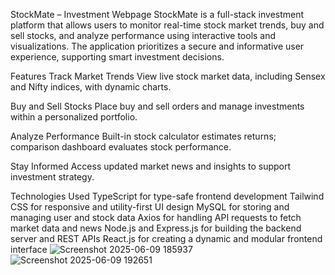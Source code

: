 StockMate – Investment Webpage
StockMate is a full-stack investment platform that allows users to monitor real-time stock market trends, buy and sell stocks, and analyze performance using interactive tools and visualizations. The application prioritizes a secure and informative user experience, supporting smart investment decisions.

Features
Track Market Trends
View live stock market data, including Sensex and Nifty indices, with dynamic charts.

Buy and Sell Stocks
Place buy and sell orders and manage investments within a personalized portfolio.

Analyze Performance
Built-in stock calculator estimates returns; comparison dashboard evaluates stock performance.

Stay Informed
Access updated market news and insights to support investment strategy.

Technologies Used
TypeScript for type-safe frontend development
Tailwind CSS for responsive and utility-first UI design
MySQL for storing and managing user and stock data
Axios for handling API requests to fetch market data and news
Node.js and Express.js for building the backend server and REST APIs
React.js for creating a dynamic and modular frontend interface 
![Screenshot 2025-06-09 185937](https://github.com/user-attachments/assets/cb5f7b33-1c60-4344-a92d-4462f59cfcee)
![Screenshot 2025-06-09 192651](https://github.com/user-attachments/assets/82a0dff5-a210-49c0-8d56-95c4c07add24)






